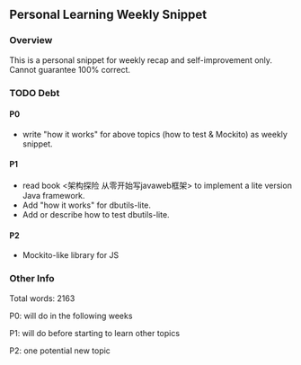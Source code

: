 ## Personal Learning Weekly Snippet

### Overview
This is a personal snippet for weekly recap and self-improvement only. Cannot guarantee 100% correct.

### TODO Debt
#### P0
- write "how it works" for above topics (how to test & Mockito) as weekly snippet.
#### P1
- read book <架构探险 从零开始写javaweb框架> to implement a lite version Java framework.
- Add "how it works" for dbutils-lite.
- Add or describe how to test dbutils-lite.
#### P2
- Mockito-like library for JS
### Other Info
Total words: 2163

P0: will do in the following weeks

P1: will do before starting to learn other topics

P2: one potential new topic
